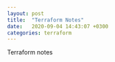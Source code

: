 ```yaml
---
layout: post
title:  "Terraform Notes"
date:   2020-09-04 14:43:07 +0300
categories: terraform
---
```

Terraform notes
